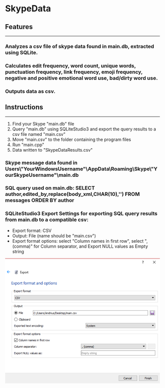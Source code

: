 # SkypeData

## Features
----------------------
### Analyzes a csv file of skype data found in main.db, extracted using SQLite.
### Calculates edit frequency, word count, unique words, punctuation frequency, link frequency, emoji frequency, negative and positive emotional word use, bad/dirty word use.
### Outputs data as csv.

## Instructions
----------------------
1. Find your Skype "main.db" file
2. Query "main.db" using SQLiteStudio3 and export the query results to a csv file named "main.csv"
3. Move "main.csv" to the folder containing the program files
4. Run "main.cpp"
5. Data written to "SkypeDataResults.csv"

### Skype message data found in Users\\"YourWindowsUsername"\\AppData\\Roaming\\Skype\\"YourSkypeUsername"\\main.db
### SQL query used on main.db: SELECT author,edited_by,replace(body_xml,CHAR(10),'') FROM messages ORDER BY author
### SQLiteStudio3 Export Settings for exporting SQL query results from main.db to a compatible csv:
 * Export format: CSV
 * Output: File (name should be "main.csv")
 * Export format options: select "Column names in first row", select ", (comma)" for Column separator, and Export NULL values as Empty string

 ![alt text](https://github.com/gobisa/SkypeData/blob/master/SQLiteStudioCSVSettings.PNG "SQLiteStudio CSV Settings")
